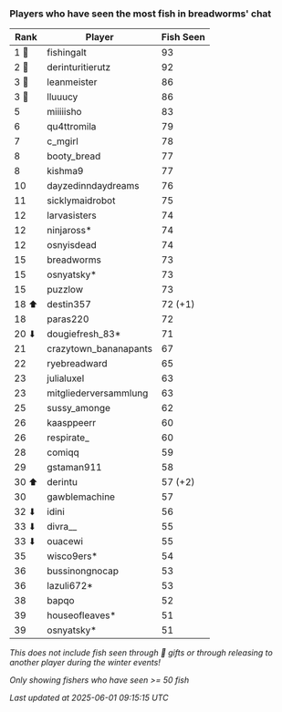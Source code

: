 ### Players who have seen the most fish in breadworms' chat
| Rank | Player | Fish Seen |
|------|--------|-----------|
| 1 🥇  | fishingalt  | 93 |
| 2 🥈  | derinturitierutz  | 92 |
| 3 🥉  | leanmeister  | 86 |
| 3 🥉  | lluuucy  | 86 |
| 5  | miiiiisho  | 83 |
| 6  | qu4ttromila  | 79 |
| 7  | c_mgirl  | 78 |
| 8  | booty_bread  | 77 |
| 8  | kishma9  | 77 |
| 10  | dayzedinndaydreams  | 76 |
| 11  | sicklymaidrobot  | 75 |
| 12  | larvasisters  | 74 |
| 12  | ninjaross*  | 74 |
| 12  | osnyisdead  | 74 |
| 15  | breadworms  | 73 |
| 15  | osnyatsky*  | 73 |
| 15  | puzzlow  | 73 |
| 18 ⬆ | destin357  | 72 (+1) |
| 18  | paras220  | 72 |
| 20 ⬇ | dougiefresh_83*  | 71 |
| 21  | crazytown_bananapants  | 67 |
| 22  | ryebreadward  | 65 |
| 23  | julialuxel  | 63 |
| 23  | mitgliederversammlung  | 63 |
| 25  | sussy_amonge  | 62 |
| 26  | kaasppeerr  | 60 |
| 26  | respirate_  | 60 |
| 28  | comiqq  | 59 |
| 29  | gstaman911  | 58 |
| 30 ⬆ | derintu  | 57 (+2) |
| 30  | gawblemachine  | 57 |
| 32 ⬇ | idini  | 56 |
| 33 ⬇ | divra__  | 55 |
| 33 ⬇ | ouacewi  | 55 |
| 35  | wisco9ers*  | 54 |
| 36  | bussinongnocap  | 53 |
| 36  | lazuli672*  | 53 |
| 38  | bapqo  | 52 |
| 39  | houseofleaves*  | 51 |
| 39  | osnyatsky*  | 51 |

_This does not include fish seen through 🎁 gifts or through releasing to another player during the winter events!_

_Only showing fishers who have seen >= 50 fish_

_Last updated at 2025-06-01 09:15:15 UTC_
